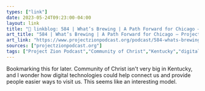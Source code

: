 ```yaml
---
types: ["link"]
date: 2023-05-24T09:23:00-04:00
layout: link
title: "🔗 linkblog: 584 | What’s Brewing | A Path Forward for Chicago – Project Zion Podcast'"
art_title: "584 | What’s Brewing | A Path Forward for Chicago – Project Zion Podcast"
art_link: "https://www.projectzionpodcast.org/podcast/584-whats-brewing-a-path-forward-for-chicago/"
sources: ["projectzionpodcast.org"]
tags: ["Project Zion Podcast","Community of Christ","Kentucky","digital ministry","virtual ministry"]
---
```

Bookmarking this for later. Community of Christ isn't very big in Kentucky, and I wonder how digital technologies could help connect us and provide people easier ways to visit us. This seems like an interesting model.  
 
